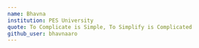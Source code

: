 ```yaml
---
name: Bhavna
institution: PES University
quote: To Complicate is Simple, To Simplify is Complicated 
github_user: bhavnaaro
---
```

